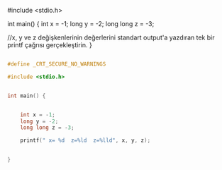 

#include <stdio.h>

int main()
{
	int x = -1;
	long y = -2;
	long long z = -3;

  //x, y ve z değişkenlerinin değerlerini standart output'a yazdıran tek bir printf çağrısı gerçekleştirin.
}

```c

#define _CRT_SECURE_NO_WARNINGS

#include <stdio.h>


int main() {


	int x = -1;
	long y = -2;
	long long z = -3;

	printf(" x= %d  z=%ld  z=%lld", x, y, z);

	
}

```
